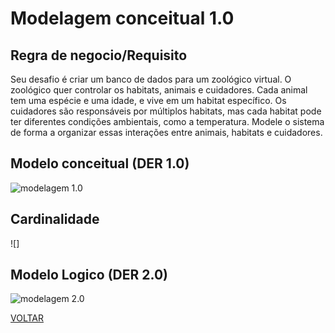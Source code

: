 # Modelagem conceitual 1.0

## Regra de negocio/Requisito

Seu desafio é criar um banco de dados para um zoológico virtual. O zoológico quer controlar os habitats, animais e cuidadores. Cada animal tem uma espécie e uma idade, e vive em um habitat específico. Os cuidadores são responsáveis por múltiplos habitats, mas cada habitat pode ter diferentes condições ambientais, como a temperatura. Modele o sistema de forma a organizar essas interações entre animais, habitats e cuidadores.

## Modelo conceitual (DER 1.0)

![modelagem 1.0](./conceitual/atividade.png)

## Cardinalidade

![]

## Modelo Logico (DER 2.0)

![modelagem 2.0](./logico/atividade.png)

[VOLTAR](../README.md)
